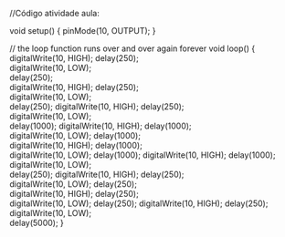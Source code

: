 //Código atividade aula:

void setup() {
  pinMode(10, OUTPUT);
}

// the loop function runs over and over again forever
void loop() {
  digitalWrite(10, HIGH); 
  delay(250);                     
  digitalWrite(10, LOW);  
  delay(250);               
  digitalWrite(10, HIGH); 
  delay(250);    
  digitalWrite(10, LOW);  
  delay(250); 
  digitalWrite(10, HIGH); 
  delay(250);    
  digitalWrite(10, LOW);  
  delay(1000); 
  digitalWrite(10, HIGH); 
  delay(1000);                    
  digitalWrite(10, LOW); 
  delay(1000);             
  digitalWrite(10, HIGH); 
  delay(1000);    
  digitalWrite(10, LOW); 
  delay(1000); 
  digitalWrite(10, HIGH);
  delay(1000);    
  digitalWrite(10, LOW);  
  delay(250);
  digitalWrite(10, HIGH); 
  delay(250);                  
  digitalWrite(10, LOW); 
  delay(250);     
  digitalWrite(10, HIGH); 
  delay(250);    
  digitalWrite(10, LOW);
  delay(250); 
  digitalWrite(10, HIGH); 
  delay(250);    
  digitalWrite(10, LOW);  
  delay(5000);
}
